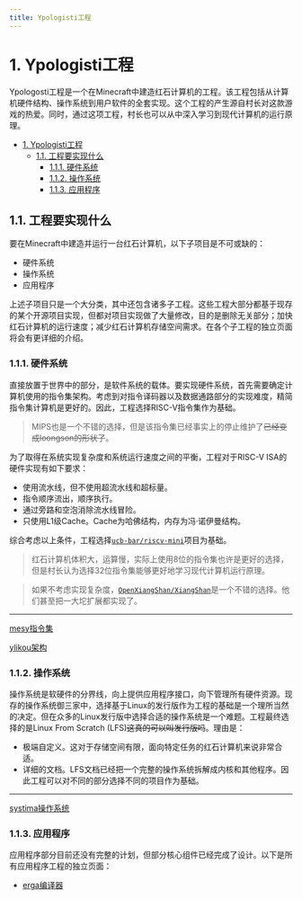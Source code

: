 ```yaml
---
title: Ypologisti工程
---
```


# 1. Ypologisti工程

Ypologosti工程是一个在Minecraft中建造红石计算机的工程。该工程包括从计算机硬件结构、操作系统到用户软件的全套实现。这个工程的产生源自村长对这款游戏的热爱。同时，通过这项工程，村长也可以从中深入学习到现代计算机的运行原理。

- [1. Ypologisti工程](#1-ypologisti工程)
  - [1.1. 工程要实现什么](#11-工程要实现什么)
    - [1.1.1. 硬件系统](#111-硬件系统)
    - [1.1.2. 操作系统](#112-操作系统)
    - [1.1.3. 应用程序](#113-应用程序)

## 1.1. 工程要实现什么

要在Minecraft中建造并运行一台红石计算机，以下子项目是不可或缺的：

- 硬件系统
- 操作系统
- 应用程序

上述子项目只是一个大分类，其中还包含诸多子工程。这些工程大部分都基于现存的某个开源项目实现，但都对项目实现做了大量修改，目的是删除无关部分；加快红石计算机的运行速度；减少红石计算机存储空间需求。在各个子工程的独立页面将会有更详细的介绍。

### 1.1.1. 硬件系统

直接放置于世界中的部分，是软件系统的载体。要实现硬件系统，首先需要确定计算机使用的指令集架构。考虑到对指令译码器以及数据通路部分的实现难度，精简指令集计算机是更好的。因此，工程选择RISC-V指令集作为基础。

> MIPS也是一个不错的选择，但是该指令集已经事实上的停止维护了~~已经变成loongson的形状了~~。

为了取得在系统实现复杂度和系统运行速度之间的平衡，工程对于RISC-V ISA的硬件实现有如下要求：

- 使用流水线，但不使用超流水线和超标量。
- 指令顺序流出，顺序执行。
- 通过旁路和空泡消除流水线冒险。
- 只使用L1级Cache。Cache为哈佛结构，内存为冯·诺伊曼结构。

综合考虑以上条件，工程选择[`ucb-bar/riscv-mini`][1]项目为基础。

[1]: https://github.com/ucb-bar/riscv-mini.git

> 红石计算机体积大，运算慢，实际上使用8位的指令集也许是更好的选择，但是村长认为选择32位指令集能够更好地学习现代计算机运行原理。

> 如果不考虑实现复杂度，[`OpenXiangShan/XiangShan`][2]是一个不错的选择。他们甚至把一大坨扩展都实现了。

[2]: https://github.com/OpenXiangShan/XiangShan.git

---

[mesy指令集](./mesy)

[ylikou架构](./ylikou)

### 1.1.2. 操作系统

操作系统是软硬件的分界线，向上提供应用程序接口，向下管理所有硬件资源。现存的操作系统御三家中，选择基于Linux的发行版作为工程的基础是一个理所当然的决定。但在众多的Linux发行版中选择合适的操作系统是一个难题。工程最终选择的是Linux From Scratch (LFS)~~这真的可以叫发行版吗~~。理由是：

- 极端自定义。这对于存储空间有限，面向特定任务的红石计算机来说非常合适。
- 详细的文档。LFS文档已经把一个完整的操作系统拆解成内核和其他程序。因此工程可以对不同的部分选择不同的项目作为基础。

---

[systima操作系统](./systima)

### 1.1.3. 应用程序

应用程序部分目前还没有完整的计划，但部分核心组件已经完成了设计。以下是所有应用程序工程的独立页面：

- [erga编译器](./erga)

